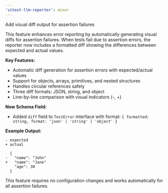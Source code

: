```yaml
---
'vitest-llm-reporter': minor
---
```


Add visual diff output for assertion failures

This feature enhances error reporting by automatically generating visual diffs for assertion failures. When tests fail due to assertion errors, the reporter now includes a formatted diff showing the differences between expected and actual values.

**Key Features:**
- Automatic diff generation for assertion errors with expected/actual values
- Support for objects, arrays, primitives, and nested structures
- Handles circular references safely
- Three diff formats: JSON, string, and object
- Line-by-line comparison with visual indicators (-, +)

**New Schema Field:**
- Added `diff` field to `TestError` interface with format: `{ formatted: string, format: 'json' | 'string' | 'object' }`

**Example Output:**
```
- expected
+ actual

  {
-   "name": "John"
+   "name": "Jane"
    "age": 30
  }
```

This feature requires no configuration changes and works automatically for all assertion failures.